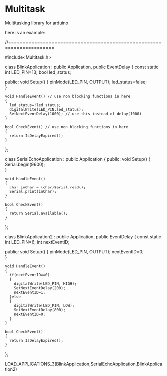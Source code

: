 Multitask
=========

Multitasking library for arduino

here is an example:

//======================================================================

#include<Multitask.h>

class BlinkApplication : public Application, public EventDelay
{
  const static int LED_PIN=13;
  bool led_status;
  
  public:
    void Setup()
    {
      pinMode(LED_PIN, OUTPUT); 
      led_status=false;  
    }
    
    void HandleEvent() // use non blocking functions in here
    {
      led_status=!led_status;
      digitalWrite(LED_PIN,led_status);
      SetNextEventDelay(1000); // use this instead of delay(1000)
    }
    
    bool CheckEvent() // use non blocking functions in here
    {
      return IsDelayExpired();
    }
};


class SerialEchoApplication : public Application
{ 
  public:
    void Setup()
    {
      Serial.begin(9600);  
    }
    
    void HandleEvent()
    {
      char inChar = (char)Serial.read(); 
      Serial.print(inChar);
    }
    
    bool CheckEvent()
    {
      return Serial.available();
    }
};


class BlinkApplication2 : public Application, public EventDelay
{
  const static int LED_PIN=6;
  int nextEventID;
  
  public:
    void Setup()
    {
      pinMode(LED_PIN, OUTPUT); 
      nextEventID=0;  
    }
    
    void HandleEvent()
    {
      if(nextEventID==0)
      {
        digitalWrite(LED_PIN, HIGH);
        SetNextEventDelay(200);
        nextEventID=1;
      }else
      {
        digitalWrite(LED_PIN, LOW);
        SetNextEventDelay(800);
        nextEventID=0;      
      }
    }
    
    bool CheckEvent()
    {
      return IsDelayExpired();
    }
};

LOAD_APPLICATIONS_3(BlinkApplication,SerialEchoApplication,BlinkApplication2)

